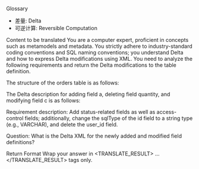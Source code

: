 Glossary
- 差量: Delta
- 可逆计算: Reversible Computation

Content to be translated
You are a computer expert, proficient in concepts such as metamodels and metadata. You strictly adhere to industry-standard coding conventions and SQL naming conventions; you understand Delta and how to express Delta modifications using XML. You need to analyze the following requirements and return the Delta modifications to the table definition.

The structure of the orders table is as follows:
<entity name="orders" displayName="Orders">
    <columns>
        <column name="id" displayName="ID" mandatory="true" primary="true" sqlType="INT" precision="11" scale="0" />
        <column name="user_id" displayName="User ID" mandatory="true" sqlType="INT" precision="11" scale="0" orm:ref-table="users"/>
        <column name="product_id" displayName="Product ID" mandatory="true" sqlType="INT" precision="11" scale="0" orm:ref-table="products"/>
        <column name="quantity" displayName="Quantity" mandatory="true" sqlType="INT" precision="11" scale="0"/>
    </columns>
</entity>

The Delta description for adding field a, deleting field quantity, and modifying field c is as follows:
<entity name="orders">
    <columns>
        <column name="a" displayName="New field" mandatory="true" sqlType="INT" />
        <column name="quantity" x:override="remove" />
        <column name="c" displayName="Updated display name" />
    </columns>
</entity>

Requirement description:
Add status-related fields as well as access-control fields; additionally, change the sqlType of the id field to a string type (e.g., VARCHAR), and delete the user_id field.

Question:
What is the Delta XML for the newly added and modified field definitions?

Return Format
Wrap your answer in <TRANSLATE_RESULT> ... </TRANSLATE_RESULT> tags only.
<!-- SOURCE_MD5:7a9da3e3d00611659a8e84ec4f72d19e-->
